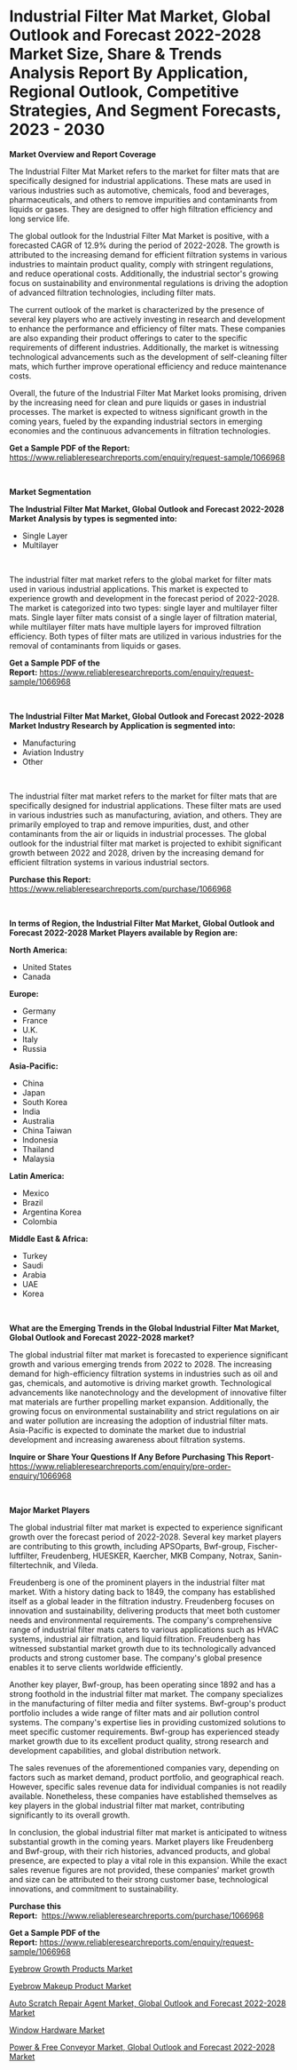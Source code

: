 <p><h1>Industrial Filter Mat Market, Global Outlook and Forecast 2022-2028 Market Size, Share & Trends Analysis Report By Application, Regional Outlook, Competitive Strategies, And Segment Forecasts, 2023 - 2030</h1></p><p><strong>Market Overview and Report Coverage</strong></p>
<p><p>The Industrial Filter Mat Market refers to the market for filter mats that are specifically designed for industrial applications. These mats are used in various industries such as automotive, chemicals, food and beverages, pharmaceuticals, and others to remove impurities and contaminants from liquids or gases. They are designed to offer high filtration efficiency and long service life.</p><p>The global outlook for the Industrial Filter Mat Market is positive, with a forecasted CAGR of 12.9% during the period of 2022-2028. The growth is attributed to the increasing demand for efficient filtration systems in various industries to maintain product quality, comply with stringent regulations, and reduce operational costs. Additionally, the industrial sector's growing focus on sustainability and environmental regulations is driving the adoption of advanced filtration technologies, including filter mats.</p><p>The current outlook of the market is characterized by the presence of several key players who are actively investing in research and development to enhance the performance and efficiency of filter mats. These companies are also expanding their product offerings to cater to the specific requirements of different industries. Additionally, the market is witnessing technological advancements such as the development of self-cleaning filter mats, which further improve operational efficiency and reduce maintenance costs.</p><p>Overall, the future of the Industrial Filter Mat Market looks promising, driven by the increasing need for clean and pure liquids or gases in industrial processes. The market is expected to witness significant growth in the coming years, fueled by the expanding industrial sectors in emerging economies and the continuous advancements in filtration technologies.</p></p>
<p><strong>Get a Sample PDF of the Report:</strong> <a href="https://www.reliableresearchreports.com/enquiry/request-sample/1066968">https://www.reliableresearchreports.com/enquiry/request-sample/1066968</a></p>
<p>&nbsp;</p>
<p><strong>Market Segmentation</strong></p>
<p><strong>The Industrial Filter Mat Market, Global Outlook and Forecast 2022-2028 Market Analysis by types is segmented into:</strong></p>
<p><ul><li>Single Layer</li><li>Multilayer</li></ul></p>
<p>&nbsp;</p>
<p><p>The industrial filter mat market refers to the global market for filter mats used in various industrial applications. This market is expected to experience growth and development in the forecast period of 2022-2028. The market is categorized into two types: single layer and multilayer filter mats. Single layer filter mats consist of a single layer of filtration material, while multilayer filter mats have multiple layers for improved filtration efficiency. Both types of filter mats are utilized in various industries for the removal of contaminants from liquids or gases.</p></p>
<p><strong>Get a Sample PDF of the Report:</strong>&nbsp;<a href="https://www.reliableresearchreports.com/enquiry/request-sample/1066968">https://www.reliableresearchreports.com/enquiry/request-sample/1066968</a></p>
<p>&nbsp;</p>
<p><strong>The Industrial Filter Mat Market, Global Outlook and Forecast 2022-2028 Market Industry Research by Application is segmented into:</strong></p>
<p><ul><li>Manufacturing</li><li>Aviation Industry</li><li>Other</li></ul></p>
<p>&nbsp;</p>
<p><p>The industrial filter mat market refers to the market for filter mats that are specifically designed for industrial applications. These filter mats are used in various industries such as manufacturing, aviation, and others. They are primarily employed to trap and remove impurities, dust, and other contaminants from the air or liquids in industrial processes. The global outlook for the industrial filter mat market is projected to exhibit significant growth between 2022 and 2028, driven by the increasing demand for efficient filtration systems in various industrial sectors.</p></p>
<p><strong>Purchase this Report:</strong>&nbsp; <a href="https://www.reliableresearchreports.com/purchase/1066968">https://www.reliableresearchreports.com/purchase/1066968</a></p>
<p>&nbsp;</p>
<p><strong>In terms of Region, the Industrial Filter Mat Market, Global Outlook and Forecast 2022-2028 Market Players available by Region are:</strong></p>
<p>
    <p> <strong> North America: </strong>
        <ul>
            <li>United States</li>
            <li>Canada</li>
        </ul>
        </p> 
    <p> <strong> Europe: </strong>
        <ul>
            <li>Germany</li>
            <li>France</li>
            <li>U.K.</li>
            <li>Italy</li>
            <li>Russia</li>
        </ul>
        </p> 
    <p> <strong> Asia-Pacific: </strong>
        <ul>
            <li>China</li>
            <li>Japan</li>
            <li>South Korea</li>
            <li>India</li>
            <li>Australia</li>
            <li>China Taiwan</li>
            <li>Indonesia</li>
            <li>Thailand</li>
            <li>Malaysia</li>
        </ul>
        </p> 
    <p> <strong> Latin America: </strong>
        <ul>
            <li>Mexico</li>
            <li>Brazil</li>
            <li>Argentina Korea</li>
            <li>Colombia</li>
        </ul>
        </p> 
    <p> <strong> Middle East & Africa: </strong>
        <ul>
            <li>Turkey</li>
            <li>Saudi</li>
            <li>Arabia</li>
            <li>UAE</li>
            <li>Korea</li>
        </ul>
    </p>
    </p>
<p>&nbsp;</p>
<p><strong>What are the Emerging Trends in the Global Industrial Filter Mat Market, Global Outlook and Forecast 2022-2028 market?</strong></p>
<p><p>The global industrial filter mat market is forecasted to experience significant growth and various emerging trends from 2022 to 2028. The increasing demand for high-efficiency filtration systems in industries such as oil and gas, chemicals, and automotive is driving market growth. Technological advancements like nanotechnology and the development of innovative filter mat materials are further propelling market expansion. Additionally, the growing focus on environmental sustainability and strict regulations on air and water pollution are increasing the adoption of industrial filter mats. Asia-Pacific is expected to dominate the market due to industrial development and increasing awareness about filtration systems.</p></p>
<p><strong>Inquire or Share Your Questions If Any Before Purchasing This Report</strong>- <a href="https://www.reliableresearchreports.com/enquiry/pre-order-enquiry/1066968">https://www.reliableresearchreports.com/enquiry/pre-order-enquiry/1066968</a></p>
<p>&nbsp;</p>
<p><strong>Major Market Players</strong></p>
<p><p>The global industrial filter mat market is expected to experience significant growth over the forecast period of 2022-2028. Several key market players are contributing to this growth, including APSOparts, Bwf-group, Fischer-luftfilter, Freudenberg, HUESKER, Kaercher, MKB Company, Notrax, Sanin-filtertechnik, and Vileda. </p><p>Freudenberg is one of the prominent players in the industrial filter mat market. With a history dating back to 1849, the company has established itself as a global leader in the filtration industry. Freudenberg focuses on innovation and sustainability, delivering products that meet both customer needs and environmental requirements. The company's comprehensive range of industrial filter mats caters to various applications such as HVAC systems, industrial air filtration, and liquid filtration. Freudenberg has witnessed substantial market growth due to its technologically advanced products and strong customer base. The company's global presence enables it to serve clients worldwide efficiently. </p><p>Another key player, Bwf-group, has been operating since 1892 and has a strong foothold in the industrial filter mat market. The company specializes in the manufacturing of filter media and filter systems. Bwf-group's product portfolio includes a wide range of filter mats and air pollution control systems. The company's expertise lies in providing customized solutions to meet specific customer requirements. Bwf-group has experienced steady market growth due to its excellent product quality, strong research and development capabilities, and global distribution network.</p><p>The sales revenues of the aforementioned companies vary, depending on factors such as market demand, product portfolio, and geographical reach. However, specific sales revenue data for individual companies is not readily available. Nonetheless, these companies have established themselves as key players in the global industrial filter mat market, contributing significantly to its overall growth.</p><p>In conclusion, the global industrial filter mat market is anticipated to witness substantial growth in the coming years. Market players like Freudenberg and Bwf-group, with their rich histories, advanced products, and global presence, are expected to play a vital role in this expansion. While the exact sales revenue figures are not provided, these companies' market growth and size can be attributed to their strong customer base, technological innovations, and commitment to sustainability.</p></p>
<p><strong>Purchase this Report:</strong>&nbsp;&nbsp;<a href="https://www.reliableresearchreports.com/purchase/1066968">https://www.reliableresearchreports.com/purchase/1066968</a></p>
<p></p>
<p><strong>Get a Sample PDF of the Report:</strong>&nbsp;<a href="https://www.reliableresearchreports.com/enquiry/request-sample/1066968">https://www.reliableresearchreports.com/enquiry/request-sample/1066968</a></p>
<p><p><a href="https://medium.com/@akshatreportprime/eyebrow-growth-products-market-size-growth-forecast-2023-2030-64e7c7dae7d4">Eyebrow Growth Products Market</a></p><p><a href="https://medium.com/@aashish.reportprime2/eyebrow-makeup-product-market-size-growth-forecast-2023-2030-b5b8a14ef96f">Eyebrow Makeup Product Market</a></p><p><a href="https://github.com/JameTravis/Market-Research-Report-List-1/blob/main/auto-scratch-repair-agent-market-global-outlook-and-forecast-2022-2028-market.md">Auto Scratch Repair Agent Market, Global Outlook and Forecast 2022-2028 Market</a></p><p><a href="https://www.linkedin.com/pulse/window-hardware-market-research-report-unlocks-analysis-nb3le/">Window Hardware Market</a></p><p><a href="https://github.com/RichRobinson5/Market-Research-Report-List-1/blob/main/power-free-conveyor-market-global-outlook-and-forecast-2022-2028-market.md">Power & Free Conveyor Market, Global Outlook and Forecast 2022-2028 Market</a></p></p>
